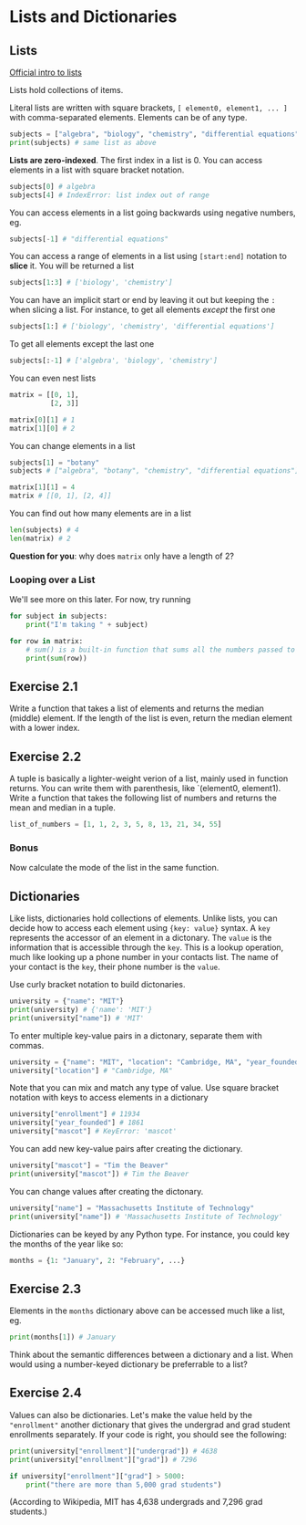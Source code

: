 # Lists and Dictionaries

## Lists

[Official intro to lists](https://docs.python.org/3/tutorial/introduction.html#lists)

Lists hold collections of items.

Literal lists are written with square brackets, `[ element0, element1, ... ]` with comma-separated elements. Elements can be of any type.

```py
subjects = ["algebra", "biology", "chemistry", "differential equations"]
print(subjects) # same list as above
```

**Lists are zero-indexed**. The first index in a list is 0. You can access elements in a list with square bracket notation.

```py
subjects[0] # algebra
subjects[4] # IndexError: list index out of range
```

You can access elements in a list going backwards using negative numbers, eg.

```py
subjects[-1] # "differential equations"
```

You can access a range of elements in a list using `[start:end]` notation to **slice** it. You will be returned a list

```py
subjects[1:3] # ['biology', 'chemistry']
```

You can have an implicit start or end by leaving it out but keeping the `:` when slicing a list. For instance, to get all elements _except_ the first one

```py
subjects[1:] # ['biology', 'chemistry', 'differential equations']
```

To get all elements except the last one

```py
subjects[:-1] # ['algebra', 'biology', 'chemistry']
```

You can even nest lists

```py
matrix = [[0, 1],
          [2, 3]]

matrix[0][1] # 1
matrix[1][0] # 2
```

You can change elements in a list

```py
subjects[1] = "botany"
subjects # ["algebra", "botany", "chemistry", "differential equations"]

matrix[1][1] = 4
matrix # [[0, 1], [2, 4]]
```

You can find out how many elements are in a list

```py
len(subjects) # 4
len(matrix) # 2
```

**Question for you**: why does `matrix` only have a length of 2?

### Looping over a List

We'll see more on this later. For now, try running

```py
for subject in subjects:
    print("I'm taking " + subject)

for row in matrix:
    # sum() is a built-in function that sums all the numbers passed to it
    print(sum(row))
```

## Exercise 2.1

Write a function that takes a list of elements and returns the median (middle) element. If the length of the list is even, return the median element with a lower index.

## Exercise 2.2

A tuple is basically a lighter-weight verion of a list, mainly used in function returns. You can write them with parenthesis, like `(element0, element1). Write a function that takes the following list of numbers and returns the mean and median in a tuple.

```py
list_of_numbers = [1, 1, 2, 3, 5, 8, 13, 21, 34, 55]
```

### Bonus

Now calculate the mode of the list in the same function.

## Dictionaries

Like lists, dictionaries hold collections of elements. Unlike lists, you can decide how to access each element using `{key: value}` syntax. A `key` represents the accessor of an element in a dictonary. The `value` is the information that is accessible through the `key`. This is a lookup operation, much like looking up a phone number in your contacts list. The name of your contact is the `key`, their phone number is the `value`.

Use curly bracket notation to build dictonaries.

```py
university = {"name": "MIT"}
print(university) # {'name': 'MIT'}
print(university["name"]) # 'MIT'
```

To enter multiple key-value pairs in a dictonary, separate them with commas.

```py
university = {"name": "MIT", "location": "Cambridge, MA", "year_founded": 1861, "enrollment": 11934}
university["location"] # "Cambridge, MA"
```

Note that you can mix and match any type of value. Use square bracket notation with keys to access elements in a dictionary

```py
university["enrollment"] # 11934
university["year_founded"] # 1861
university["mascot"] # KeyError: 'mascot'
```

You can add new key-value pairs after creating the dictionary.

```py
university["mascot"] = "Tim the Beaver"
print(university["mascot"]) # Tim the Beaver
```

You can change values after creating the dictonary.

```py
university["name"] = "Massachusetts Institute of Technology"
print(university["name"]) # 'Massachusetts Institute of Technology'
```

Dictionaries can be keyed by any Python type. For instance, you could key the months of the year like so:

```py
months = {1: "January", 2: "February", ...}
```

## Exercise 2.3

Elements in the `months` dictionary above can be accessed much like a list, eg.

```py
print(months[1]) # January
```

Think about the semantic differences between a dictionary and a list. When would using a number-keyed dictionary be preferrable to a list?

## Exercise 2.4

Values can also be dictionaries. Let's make the value held by the `"enrollment"` another dictionary that gives the undergrad and grad student enrollments separately. If your code is right, you should see the following:

```py
print(university["enrollment"]["undergrad"]) # 4638
print(university["enrollment"]["grad"]) # 7296

if university["enrollment"]["grad"] > 5000:
    print("there are more than 5,000 grad students")
```

(According to Wikipedia, MIT has 4,638 undergrads and 7,296 grad students.)
